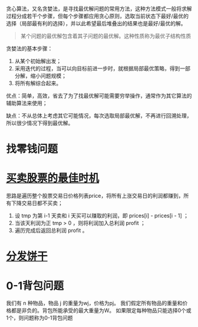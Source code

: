 贪心算法，又名贪婪法，是寻找最优解问题的常用方法，这种方法模式一般将求解过程分成若干个步骤，但每个步骤都应用贪心原则，选取当前状态下最好/最优的选择（局部最有利的选择），并以此希望最后堆叠出的结果也是最好/最优的解。

> 某个问题的最优解包含着其子问题的最优解。这种性质称为最优子结构性质

贪婪法的基本步骤：

1. 从某个初始解出发；
2. 采用迭代的过程，当可以向目标前进一步时，就根据局部最优策略，得到一部分解，缩小问题规模；
3. 将所有解综合起来。

优点：简单，高效，省去了为了找最优解可能需要穷举操作，通常作为其它算法的辅助算法来使用；

缺点：不从总体上考虑其它可能情况，每次选取局部最优解，不再进行回溯处理，所以很少情况下得到最优解。

# 找零钱问题

# [买卖股票的最佳时机](https://leetcode-cn.com/problems/best-time-to-buy-and-sell-stock-ii/solution/best-time-to-buy-and-sell-stock-ii-zhuan-hua-fa-ji/)
思路是遍历整个股票交易日价格列表price，将所有上涨交易日的利润都赚到，所有下降交易日都不买卖；

1. 设 tmp 为第 i-1 天卖和 i 天买可以赚取的利润，即 prices[i] - prices[i - 1] ；
2. 当该天利润为正 tmp > 0 ，则将利润加入总利润 profit ；
3. 遍历完成后返回总利润 profit 。

# [分发饼干](https://leetcode-cn.com/problems/assign-cookies/solution/you-xian-man-zu-wei-kou-xiao-de-xiao-peng-you-de-x/)


# 0-1背包问题
我们有 n 种物品，物品 j 的重量为wj，价格为pj。
我们假定所有物品的重量和价格都是非负的。背包所能承受的最大重量为W。
如果限定每种物品只能选择0个或1个，则问题称为0-1背包问题